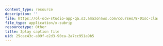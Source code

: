 ```yaml
---
content_type: resource
description: ''
file: https://ol-ocw-studio-app-qa.s3.amazonaws.com/courses/8-01sc-classical-mechanics-fall-2016/25cac43ca09fe2d390ca2a7cc951a9b5_x5WavAj2M8A.srt
file_type: application/x-subrip
resourcetype: Other
title: 3play caption file
uid: 25cac43c-a09f-e2d3-90ca-2a7cc951a9b5
---
```

